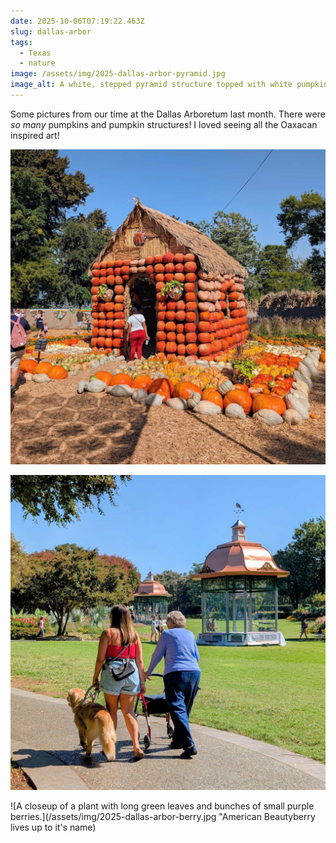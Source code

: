 ```yaml
---
date: 2025-10-06T07:19:22.463Z
slug: dallas-arbor
tags:
  - Texas
  - nature
image: /assets/img/2025-dallas-arbor-pyramid.jpg
image_alt: A white, stepped pyramid structure topped with white pumpkins and barrel cacti and a colorful Mexican cut-paper decoration behind.
---
```


Some pictures from our time at the Dallas Arboretum last month.
There were _so many_ pumpkins and pumpkin structures!
I loved seeing all the Oaxacan inspired art!

![A small decorative hut with orange pumpkins lining the walls](/assets/img/2025-dallas-arbor-pumpkin-house.jpg)

![A young woman, an older woman with a walker, and a dog on a path along a grassy yard with copper roofed gazebos.](/assets/img/2025-dallas-arbor-lawn.jpg)

![A closeup of a plant with long green leaves and bunches of small purple berries.](/assets/img/2025-dallas-arbor-berry.jpg "American Beautyberry lives up to it's name)
